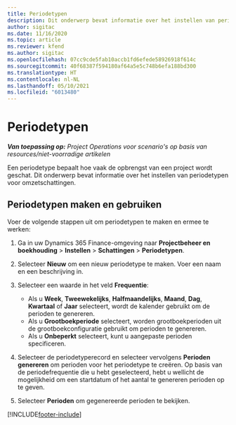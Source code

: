 ```yaml
---
title: Periodetypen
description: Dit onderwerp bevat informatie over het instellen van periodetypen voor omzetschattingen.
author: sigitac
ms.date: 11/16/2020
ms.topic: article
ms.reviewer: kfend
ms.author: sigitac
ms.openlocfilehash: 07cc9cde5fab10accb1fd6efede58926918f614c
ms.sourcegitcommit: 40f68387f594180af64a5e5c748b6efa188bd300
ms.translationtype: HT
ms.contentlocale: nl-NL
ms.lasthandoff: 05/10/2021
ms.locfileid: "6013480"
---
```

# <a name="period-types"></a>Periodetypen

_**Van toepassing op:** Project Operations voor scenario's op basis van resources/niet-voorradige artikelen_

Een periodetype bepaalt hoe vaak de opbrengst van een project wordt geschat. Dit onderwerp bevat informatie over het instellen van periodetypen voor omzetschattingen. 

## <a name="create-and-work-with-period-types"></a>Periodetypen maken en gebruiken
Voer de volgende stappen uit om periodetypen te maken en ermee te werken:

1. Ga in uw Dynamics 365 Finance-omgeving naar **Projectbeheer en boekhouding** > **Instellen** > **Schattingen** > **Periodetypen**.
2. Selecteer **Nieuw** om een nieuw periodetype te maken. Voer een naam en een beschrijving in.
3. Selecteer een waarde in het veld **Frequentie**:

    - Als u **Week**, **Tweewekelijks**, **Halfmaandelijks**, **Maand**, **Dag**, **Kwartaal** of **Jaar** selecteert, wordt de kalender gebruikt om de perioden te genereren. 
    - Als u **Grootboekperiode** selecteert, worden grootboekperioden uit de grootboekconfiguratie gebruikt om perioden te genereren.
    - Als u **Onbeperkt** selecteert, kunt u aangepaste perioden specificeren.
4. Selecteer de periodetyperecord en selecteer vervolgens **Perioden genereren** om perioden voor het periodetype te creëren. Op basis van de periodefrequentie die u hebt geselecteerd, hebt u wellicht de mogelijkheid om een startdatum of het aantal te genereren perioden op te geven.
5. Selecteer **Perioden** om gegenereerde perioden te bekijken.



[!INCLUDE[footer-include](../includes/footer-banner.md)]